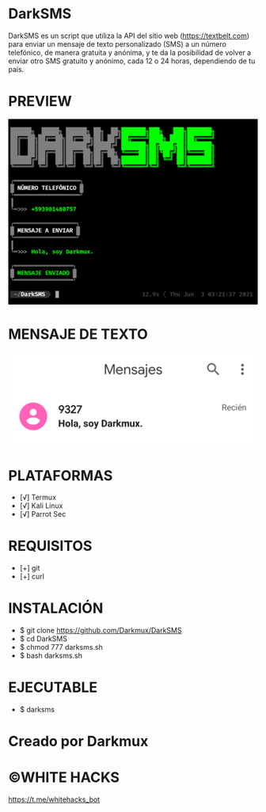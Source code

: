 # DarkSMS
DarkSMS es un script que utiliza la API del sitio web (https://textbelt.com) para enviar un mensaje de texto personalizado (SMS) a un número telefónico, de manera gratuita y anónima, y te da la posibilidad de volver a enviar otro SMS gratuito y anónimo, cada 12 o 24 horas, dependiendo de tu país.
# PREVIEW
![alt text](https://github.com/Darkmux/DarkSMS/blob/main/images/DarkSMS.png)
# MENSAJE DE TEXTO
![alt text](https://github.com/Darkmux/DarkSMS/blob/main/images/SMS.png)
# PLATAFORMAS
* [√] Termux
* [√] Kali Linux
* [√] Parrot Sec
# REQUISITOS
* [+] git
* [+] curl
# INSTALACIÓN
* $ git clone https://github.com/Darkmux/DarkSMS
* $ cd DarkSMS
* $ chmod 777 darksms.sh
* $ bash darksms.sh
# EJECUTABLE
* $ darksms
# Creado por Darkmux
# ©WHITE HACKS
https://t.me/whitehacks_bot
